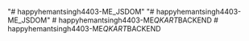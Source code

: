 "# happyhemantsingh4403-ME_JSDOM" 
"# happyhemantsingh4403-ME_JSDOM" 
#   h a p p y h e m a n t s i n g h 4 4 0 3 - M E _ Q K A R T _ B A C K E N D  
 #   h a p p y h e m a n t s i n g h 4 4 0 3 - M E _ Q K A R T _ B A C K E N D  
 